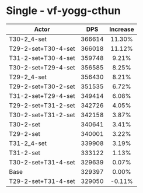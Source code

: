 # Single - vf-yogg-cthun
| Actor | DPS | Increase |
|---|:---:|:---:|
|T30-2_4-set|366614|11.30%|
|T29-2-set+T30-4-set|366018|11.12%|
|T31-2-set+T30-4-set|359748|9.21%|
|T30-2-set+T29-4-set|356585|8.25%|
|T29-2_4-set|356430|8.21%|
|T29-2-set+T30-2-set|351535|6.72%|
|T31-2-set+T29-4-set|349414|6.08%|
|T29-2-set+T31-2-set|342726|4.05%|
|T30-2-set+T31-2-set|342158|3.87%|
|T30-2-set|340641|3.41%|
|T29-2-set|340001|3.22%|
|T31-2_4-set|339908|3.19%|
|T31-2-set|333122|1.13%|
|T30-2-set+T31-4-set|329639|0.07%|
|Base|329397|0.00%|
|T29-2-set+T31-4-set|329050|-0.11%|
